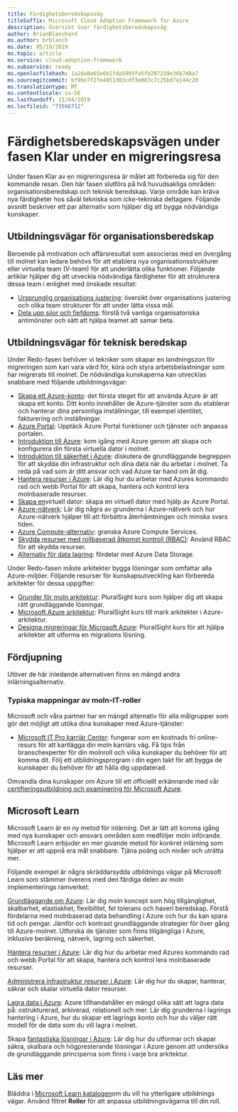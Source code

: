 ```yaml
---
title: Färdighetsberedskapsväg
titleSuffix: Microsoft Cloud Adoption Framework for Azure
description: Översikt över färdighetsberedskapsväg
author: BrianBlanchard
ms.author: brblanch
ms.date: 05/19/2019
ms.topic: article
ms.service: cloud-adoption-framework
ms.subservice: ready
ms.openlocfilehash: 1a2da8e65e6b1fda5995fa5fb207239e36b7d8a7
ms.sourcegitcommit: bf9be7f2fe4851d83cdf3e083c7c25bd7e144c20
ms.translationtype: MT
ms.contentlocale: sv-SE
ms.lasthandoff: 11/04/2019
ms.locfileid: "73566712"
---
```

# <a name="skills-readiness-path-during-the-ready-phase-of-a-migration-journey"></a>Färdighetsberedskapsvägen under fasen Klar under en migreringsresa

Under fasen Klar av en migreringsresa är målet att förbereda sig för den kommande resan. Den här fasen slutförs på två huvudsakliga områden: organisationsberedskap och teknisk beredskap. Varje område kan kräva nya färdigheter hos såväl tekniska som icke-tekniska deltagare. Följande avsnitt beskriver ett par alternativ som hjälper dig att bygga nödvändiga kunskaper.

## <a name="organizational-readiness-learning-paths"></a>Utbildningsvägar för organisationsberedskap

Beroende på motivation och affärsresultat som associeras med en övergång till molnet kan ledare behövs för att etablera nya organisationsstrukturer eller virtuella team (V-team) för att underlätta olika funktioner. Följande artiklar hjälper dig att utveckla nödvändiga färdigheter för att strukturera dessa team i enlighet med önskade resultat:

- [Ursprunglig organisations justering](./index.md): översikt över organisations justering och olika team strukturer för att under lätta vissa mål.
- [Dela upp silor och fiefdoms](../organize/fiefdoms-silos.md): förstå två vanliga organisatoriska antimönster och sätt att hjälpa teamet att samar beta.

## <a name="environmental-technical-readiness-learning-paths"></a>Utbildningsvägar för teknisk beredskap

Under Redo-fasen behöver vi tekniker som skapar en landningszon för migreringen som kan vara värd för, köra och styra arbetsbelastningar som har migrerats till molnet. De nödvändiga kunskaperna kan utvecklas snabbare med följande utbildningsvägar:

- [Skapa ett Azure-konto](https://docs.microsoft.com/learn/modules/create-an-azure-account): det första steget för att använda Azure är att skapa ett konto. Ditt konto innehåller de Azure-tjänster som du etablerar och hanterar dina personliga inställningar, till exempel identitet, fakturering och inställningar.
- [Azure Portal](https://docs.microsoft.com/learn/modules/tour-azure-portal): Upptäck Azure Portal funktioner och tjänster och anpassa portalen.
- [Introduktion till Azure](https://docs.microsoft.com/learn/modules/welcome-to-azure): kom igång med Azure genom att skapa och konfigurera din första virtuella dator i molnet.
- [Introduktion till säkerhet i Azure](https://docs.microsoft.com/learn/modules/intro-to-security-in-azure): diskutera de grundläggande begreppen för att skydda din infrastruktur och dina data när du arbetar i molnet. Ta reda på vad som är ditt ansvar och vad Azure tar hand om åt dig.
- [Hantera resurser i Azure](https://docs.microsoft.com/learn/paths/manage-resources-in-azure): Lär dig hur du arbetar med Azures kommando rad och webb Portal för att skapa, hantera och kontrol lera molnbaserade resurser.
- [Skapa en](https://docs.microsoft.com/learn/modules/create-windows-virtual-machine-in-azure)virtuell dator: skapa en virtuell dator med hjälp av Azure Portal.
- [Azure-nätverk](https://docs.microsoft.com/learn/modules/intro-to-azure-networking): Lär dig några av grunderna i Azure-nätverk och hur Azure-nätverk hjälper till att förbättra återhämtningen och minska svars tiden.
- [Azure Compute-alternativ](https://docs.microsoft.com/learn/modules/intro-to-azure-compute): granska Azure Compute Services.
- [Skydda resurser med rollbaserad åtkomst kontroll (RBAC)](https://docs.microsoft.com/learn/modules/secure-azure-resources-with-rbac): Använd RBAC för att skydda resurser.
- [Alternativ för data lagring](https://docs.microsoft.com/learn/modules/intro-to-data-in-azure/index): fördelar med Azure Data Storage.

Under Redo-fasen måste arkitekter bygga lösningar som omfattar alla Azure-miljöer. Följande resurser för kunskapsutveckling kan förbereda arkitekter för dessa uppgifter:

- [Grunder för moln arkitektur](https://app.pluralsight.com/library/courses/cloud-architecture-foundations): PluralSight kurs som hjälper dig att skapa rätt grundläggande lösningar.
- [Microsoft Azure arkitektur](https://app.pluralsight.com/library/courses/cloud-architecture-foundations): PluralSight kurs till mark arkitekter i Azure-arkitektur.
- [Designa migreringar för Microsoft Azure](https://app.pluralsight.com/library/courses/cloud-architecture-foundations): PluralSight kurs för att hjälpa arkitekter att utforma en migrations lösning.

## <a name="deeper-skills-exploration"></a>Fördjupning

Utöver de här inledande alternativen finns en mängd andra inlärningsalternativ.

### <a name="typical-mappings-of-cloud-it-roles"></a>Typiska mappningar av moln-IT-roller

Microsoft och våra partner har en mängd alternativ för alla målgrupper som gör det möjligt att utöka dina kunskaper med Azure-tjänster:

- [Microsoft IT Pro karriär Center](https://www.microsoft.com/itpro): fungerar som en kostnads fri online-resurs för att kartlägga din moln karriärs väg. Få tips från branschexperter för din molnroll och vilka kunskaper du behöver för att komma dit. Följ ett utbildningsprogram i din egen takt för att bygga de kunskaper du behöver för att hålla dig uppdaterad.

Omvandla dina kunskaper om Azure till ett officiellt erkännande med vår [certifieringsutbildning och examinering för Microsoft Azure](https://www.microsoft.com/learning/azure-certification.aspx).

## <a name="microsoft-learn"></a>Microsoft Learn

Microsoft Learn är en ny metod för inlärning. Det är lätt att komma igång med nya kunskaper och ansvars områden som medföljer moln införande. Microsoft Learn erbjuder en mer givande metod för konkret inlärning som hjälper er att uppnå era mål snabbare. Tjäna poäng och nivåer och uträtta mer.

Följande exempel är några skräddarsydda utbildnings vägar på Microsoft Learn som stämmer överens med den färdiga delen av moln implementerings ramverket:

[Grundläggande om Azure](https://docs.microsoft.com/learn/paths/azure-for-the-data-engineer): Lär dig moln koncept som hög tillgänglighet, skalbarhet, elastiskhet, flexibilitet, fel tolerans och haveri beredskap.  Förstå fördelarna med molnbaserad data behandling i Azure och hur du kan spara tid och pengar. Jämför och kontrast grundläggande strategier för över gång till Azure-molnet. Utforska de tjänster som finns tillgängliga i Azure, inklusive beräkning, nätverk, lagring och säkerhet.

[Hantera resurser i Azure](https://docs.microsoft.com/learn/paths/azure-for-the-data-engineer): Lär dig hur du arbetar med Azures kommando rad och webb Portal för att skapa, hantera och kontrol lera molnbaserade resurser.

[Administrera infrastruktur resurser i Azure](https://docs.microsoft.com/learn/paths/administer-infrastructure-resources-in-azure): Lär dig hur du skapar, hanterar, säkrar och skalar virtuella dator resurser.

[Lagra data i Azure](https://docs.microsoft.com/learn/paths/store-data-in-azure): Azure tillhandahåller en mängd olika sätt att lagra data på: ostrukturerad, arkiverad, relationell och mer. Lär dig grunderna i lagrings hantering i Azure, hur du skapar ett lagrings konto och hur du väljer rätt modell för de data som du vill lagra i molnet.

Skapa [fantastiska lösningar i Azure](https://docs.microsoft.com/learn/paths/architect-great-solutions-in-azure): Lär dig hur du utformar och skapar säkra, skalbara och högpresterande lösningar i Azure genom att undersöka de grundläggande principerna som finns i varje bra arkitektur.

## <a name="learn-more"></a>Läs mer

Bläddra i [Microsoft Learn katalogen](https://docs.microsoft.com/learn/browse)om du vill ha ytterligare utbildnings vägar. Använd filtret **Roller** för att anpassa utbildningsvägarna till din roll.
